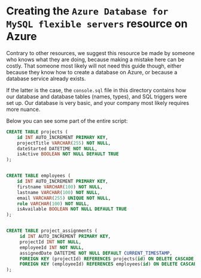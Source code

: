 # Creating the `Azure Database for MySQL flexible servers` resource on Azure

Contrary to other resources, we suggest this resource be made by someone who knows what they are doing, because making a mistake here can be costly. That someone most likely will not need this guide though, either because they know how to create a database on Azure, or because a database service already exists.

If the latter is the case, the `console.sql` file in this directory contains how our database and database tables (names, types), and SQL triggers were set up. Our database is very basic, and your company most likely requires more nuance.

Below you can see some part of the entire script:

```sql
CREATE TABLE projects (
    id INT AUTO_INCREMENT PRIMARY KEY,
    projectTitle VARCHAR(255) NOT NULL,
    dateStarted DATETIME NOT NULL,
    isActive BOOLEAN NOT NULL DEFAULT TRUE
);


CREATE TABLE employees (
    id INT AUTO_INCREMENT PRIMARY KEY,
    firstname VARCHAR(100) NOT NULL,
    lastname VARCHAR(100) NOT NULL,
    email VARCHAR(255) UNIQUE NOT NULL,
    role VARCHAR(100) NOT NULL,
    isAvailable BOOLEAN NOT NULL DEFAULT TRUE
);


CREATE TABLE project_assignments (
     id INT AUTO_INCREMENT PRIMARY KEY,
     projectId INT NOT NULL,
     employeeId INT NOT NULL,
     assignedDate DATETIME NOT NULL DEFAULT CURRENT_TIMESTAMP,
     FOREIGN KEY (projectId) REFERENCES projects(id) ON DELETE CASCADE,
     FOREIGN KEY (employeeId) REFERENCES employees(id) ON DELETE CASCADE
);
```
